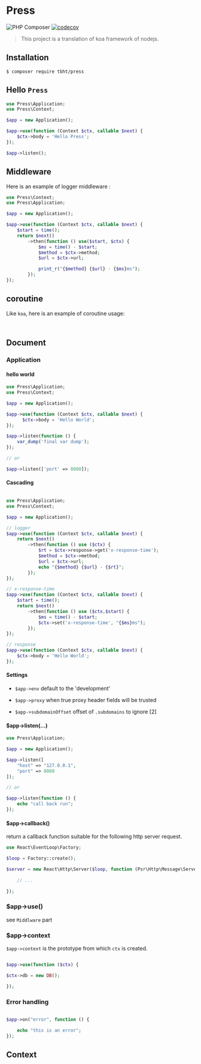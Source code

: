 # Press

![PHP Composer](https://github.com/TbhT/press/workflows/PHP%20Composer/badge.svg)
[![codecov](https://codecov.io/gh/TbhT/press/branch/master/graph/badge.svg)](https://codecov.io/gh/TbhT/press)

> This project is a translation of koa framework of nodejs.


## Installation


`$ composer require tbht/press`


## Hello `Press`

```php
use Press\Application;
use Press\Context;

$app = new Application();

$app->use(function (Context $ctx, callable $next) {
    $ctx->body = 'Hello Press';
});

$app->listen();

```

## Middleware

Here is an example of logger middleware :

```php
use Press\Context;
use Press\Application;

$app = new Application();

$app->use(function (Context $ctx, callable $next) {
    $start = time();
    return $next()
        ->then(function () use($start, $ctx) {
            $ms = time() - $start;
            $method = $ctx->method;
            $url = $ctx->url;

            print_r("{$method} {$url} - {$ms}ms");        
        });
});

```

## coroutine

Like `koa`, here is an example of coroutine usage: 

```php



```

## Document

### Application

#### hello world

```php
use Press\Application;
use Press\Context;

$app = new Application();

$app->use(function (Context $ctx, callable $next) { 
      $ctx->body = 'Hello World';
});

$app->listen(function () {
    var_dump('final var dump');
});

// or 

$app->listen(['port' => 8080]);
```

#### Cascading

```php

use Press\Application;
use Press\Context;

$app = new Application();

// logger
$app->use(function (Context $ctx, callable $next) {
    return $next()
        ->then(function () use ($ctx) {
            $rt = $ctx->response->get('x-response-time');
            $method = $ctx->method;
            $url = $ctx->url;
            echo "{$method} {$url} - {$rt}";
        });
});

// x-response-time
$app->use(function (Context $ctx, callable $next) {
    $start = time();
    return $next()
        ->then(function () use ($ctx,$start) {
            $ms = time() - $start;
            $ctx->set('x-response-time', "{$ms}ms");
        });
});

// response
$app->use(function (Context $ctx, callable $next) {
    $ctx->body = 'Hello World';
});
```

#### Settings

- `$app->env` default to the 'development'

- `$app->proxy` when true proxy header fields will be trusted

- `$app->subdomainOffset` offset of `.subdomains` to ignore [2]


#### $app->listen(...)

```php
use Press\Application;

$app = new Application();

$app->listen([
    "host" => "127.0.0.1",
    "port" => 8080
]);

// or 

$app->listen(function () {
    echo "call back run";
});

```


#### $app->callback()

return a callback function suitable for the following http server request.

```php
use React\EventLoop\Factory;

$loop = Factory::create();

$server = new React\Http\Server($loop, function (Psr\Http\Message\ServerRequestInterface $request) {
    
    // ...  

});
```

### $app->use()

see `Middlware` part

### $app->context

`$app->context` is the prototype from which `ctx` is created. 

```php

$app->use(function ($ctx) { 

$ctx->db = new DB();

});

```


### Error handling

```php

$app->on("error", function () {

    echo "this is an error";
});


```

## Context